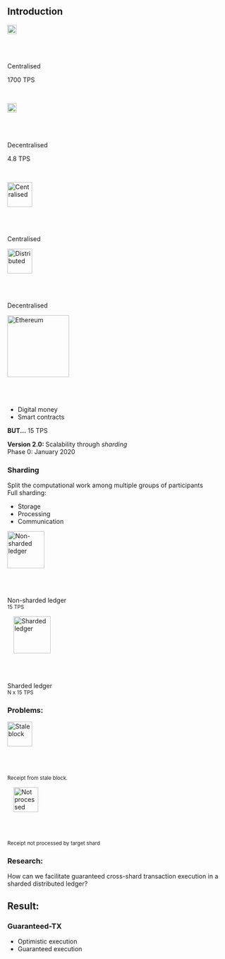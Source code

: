 <!-- .slide: data-background="#146287" -->
## Introduction



<div class="container">
    <div class="col">
         <img src="img/visa.svg" alt="Visa" style="margin-bottom:10%; height: 1.5em; " />    
         <p>Centralised</p>    
         <p>1700 TPS</p>   
                  <p>&nbsp;</p>   
    </div>
    <div class="col">
        <img src="img/bitcoin.svg" alt="Bitcoin" style="margin-bottom:10%; height: 1.5em;" />
         <p>Decentralised</p>    
         <p>4.8 TPS</p>  
         <p>&nbsp;</p>  
    </div>
</div>


<div class="container">
    <div class="col">
         <img src="img/centralised.svg" alt="Centralised" style="margin-bottom:10%; height: 4em; " />    
         <p>Centralised</p>     
    </div>
    <div class="col">
        <img src="img/distributed.svg" alt="Distributed" style="margin-bottom:10%; height: 4em;" />
         <p>Decentralised</p>    
    </div>
</div>


<div class="container">
    <div class="col">
        <img src="img/ethereum.svg" alt="Ethereum" style="margin-bottom:10%; height: 10em;" /> 
    </div>
    <div class="col">
<p>
<ul>
    <li>Digital money</li>
    <li>Smart contracts</li>    
</ul>
</p>
<p style="margin-top:1em;" class="fragment"><b>BUT...</b> 15 TPS<p>
</div>
</div>

<p class="fragment" >
<b> Version 2.0: </b> Scalability through <i>sharding</i> <br> Phase 0: January 2020
</p>


### Sharding

<div class="container">
    <div class="col">
    Split the computational work among multiple groups of participants 
 </div>
        <div class="col fragment">
         Full sharding:
         <ul>
             <li>Storage</li>
             <li>Processing</li>   
             <li>Communication </li>
         </ul>
         </div>
    </div>


<div class="container">
    <div class="col">
         <img src="img/non-sharded-ledger-crop.svg" alt="Non-sharded ledger" style="margin-bottom:10%; height: 6em;" />    
         <p>Non-sharded ledger <Br> <small>15 TPS</small></p>     
    </div>
    <div class="col">
        <img src="img/sharded-ledger-intro.svg" alt="Sharded ledger" style="margin-bottom:10%; height: 6em; margin-left:1em" />
         <p>Sharded ledger  <br> <small>N x 15 TPS</small></p>    
    </div>
</div>


### Problems:
<div class="container">
    <div class="col">
         <img src="img/stale-block.svg" alt="Stale block" style="margin-bottom:10%; height: 4em;" />    
         <p><small>Receipt from stale block.</small></p>     
    </div>
    <div class="col">
        <img src="img/not-processed.svg" alt="Not processed receipt" style="margin-bottom:10%; height: 4em; margin-left:1em" />
         <p><small>Receipt not processed by target shard</small></p>    
    </div>
</div>


### Research:
How can we facilitate guaranteed cross-shard transaction execution in a sharded distributed ledger?
<p></p>


<div class="container">
    <div class="col">
    <h2>Result: </h2>
    </div>
    <div class="col">
        <h3>Guaranteed-TX</h3>
        <ul>
            <li>Optimistic execution</li>
            <li>Guaranteed execution</li>    
        </ul>
    </div>
</div>